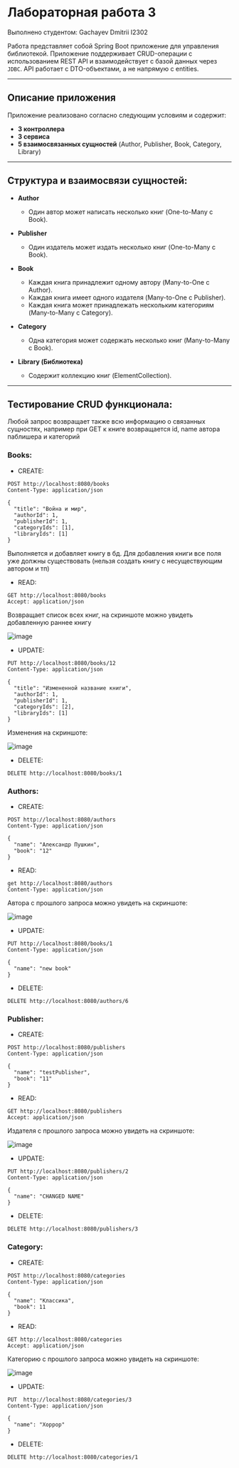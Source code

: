 # Лабораторная работа 3
Выполнено студентом: Gachayev Dmitrii I2302

Работа представляет собой Spring Boot приложение для управления библиотекой. Приложение поддерживает CRUD-операции с использованием REST API и взаимодействует с базой данных через `JDBC`. API работает с DTO-объектами, а не напрямую с entities.

---

## Описание приложения

Приложение реализовано согласно следующим условиям и содержит:

- **3 контроллера**
- **3 сервиса**
- **5 взаимосвязанных сущностей** (Author, Publisher, Book, Category, Library)

---

## Структура и взаимосвязи сущностей:

- **Author**
    - Один автор может написать несколько книг (One-to-Many с Book).

- **Publisher**
    - Один издатель может издать несколько книг (One-to-Many с Book).

- **Book**
    - Каждая книга принадлежит одному автору (Many-to-One с Author).
    - Каждая книга имеет одного издателя (Many-to-One с Publisher).
    - Каждая книга может принадлежать нескольким категориям (Many-to-Many с Category).

- **Category**
    - Одна категория может содержать несколько книг (Many-to-Many с Book).

- **Library (Библиотека)**
    - Содержит коллекцию книг (ElementCollection).

---
## Тестирование CRUD функционала:
Любой запрос возвращает также всю информацию о связанных сущностях, например при GET к книге возвращается id, name автора паблишера и категорий

### Books:
- CREATE:
```
POST http://localhost:8080/books
Content-Type: application/json

{
  "title": "Война и мир",
  "authorId": 1,
  "publisherId": 1,
  "categoryIds": [1],
  "libraryIds": [1]
}
```
Выполняется и добавляет книгу в бд. Для добавления книги все поля уже должны существовать (нельзя создать книгу с несуществующим автором и тп)

- READ:
```
GET http://localhost:8080/books
Accept: application/json
```
Возвращает список всех книг, на скриншоте можно увидеть добавленную раннее книгу

![image](screenshots/Screenshot_1.png)

- UPDATE:
```commandline
PUT http://localhost:8080/books/12
Content-Type: application/json

{
  "title": "Измененной название книги",
  "authorId": 1,
  "publisherId": 1,
  "categoryIds": [2],
  "libraryIds": [1]
}
```

Изменения на скриншоте:

![image](screenshots/Screenshot_2.png)

- DELETE:
```commandline
DELETE http://localhost:8080/books/1
```
### Authors:
- CREATE:
```commandline
POST http://localhost:8080/authors
Content-Type: application/json

{
  "name": "Александр Пушкин",
  "book": "12"
}
```

- READ:
```commandline
get http://localhost:8080/authors
Content-Type: application/json
```
Автора с прошлого запроса можно увидеть на скриншоте:

![image](screenshots/Screenshot_3.png)
- UPDATE:
```commandline
PUT http://localhost:8080/books/1
Content-Type: application/json

{
  "name": "new book"
}
```
- DELETE:
```commandline
DELETE http://localhost:8080/authors/6
```
### Publisher:
- CREATE:
```commandline
POST http://localhost:8080/publishers
Content-Type: application/json

{
  "name": "testPublisher",
  "book": "11"
}
```

- READ:
```commandline
GET http://localhost:8080/publishers
Accept: application/json
```
Издателя с прошлого запроса можно увидеть на скриншоте:

![image](screenshots/Screenshot_4.png)

- UPDATE:
```commandline
PUT http://localhost:8080/publishers/2
Content-Type: application/json

{
  "name": "CHANGED NAME"
}
```

- DELETE:
```commandline
DELETE http://localhost:8080/publishers/3
```
### Category:
- CREATE:
```commandline
POST http://localhost:8080/categories
Content-Type: application/json

{
  "name": "Классика",
  "book": 11
}
```
- READ:
```
GET http://localhost:8080/categories
Accept: application/json
```

Категорию с прошлого запроса можно увидеть на скриншоте:

![image](screenshots/Screenshot_5.png)

- UPDATE:
```
PUT  http://localhost:8080/categories/3
Content-Type: application/json

{
  "name": "Хоррор"
}

```

- DELETE:
```commandline
DELETE http://localhost:8080/categories/1
```
